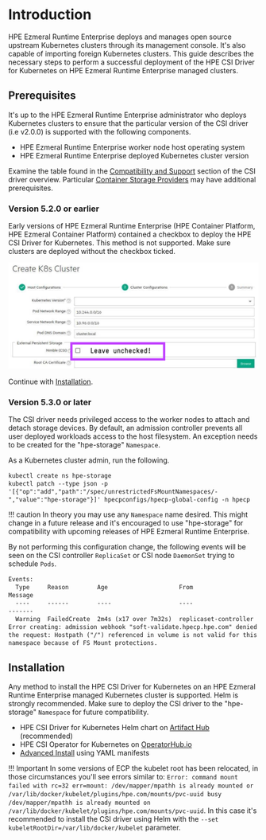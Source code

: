 # Introduction

HPE Ezmeral Runtime Enterprise deploys and manages open source upstream Kubernetes clusters through its management console. It's also capable of importing foreign Kubernetes clusters. This guide describes the necessary steps to perform a successful deployment of the HPE CSI Driver for Kubernetes on HPE Ezmeral Runtime Enterprise managed clusters.

## Prerequisites

It's up to the HPE Ezmeral Runtime Enterprise administrator who deploys Kubernetes clusters to ensure that the particular version of the CSI driver (i.e v2.0.0) is supported with the following components.

- HPE Ezmeral Runtime Enterprise worker node host operating system
- HPE Ezmeral Runtime Enterprise deployed Kubernetes cluster version

Examine the table found in the [Compatibility and Support](../csi_driver/index.md#compatibility_and_support) section of the CSI driver overview. Particular [Container Storage Providers](../container_storage_provider) may have additional prerequisites.

### Version 5.2.0 or earlier

Early versions of HPE Ezmeral Runtime Enterprise (HPE Container Platform, HPE Ezmeral Container Platform) contained a checkbox to deploy the HPE CSI Driver for Kubernetes. This method is not supported. Make sure clusters are deployed without the checkbox ticked.

![](img/hpecp-old.png)

Continue with [Installation](#installation).

### Version 5.3.0 or later

The CSI driver needs privileged access to the worker nodes to attach and detach storage devices. By default, an admission controller prevents all user deployed workloads access to the host filesystem. An exception needs to be created for the "hpe-storage" `Namespace`.

As a Kubernetes cluster admin, run the following.

```text
kubectl create ns hpe-storage
kubectl patch --type json -p '[{"op":"add","path":"/spec/unrestrictedFsMountNamespaces/-","value":"hpe-storage"}]' hpecpconfigs/hpecp-global-config -n hpecp
```

!!! caution
    In theory you may use any `Namespace` name desired. This might change in a future release and it's encouraged to use "hpe-storage" for compatibility with upcoming releases of HPE Ezmeral Runtime Enterprise.

By not performing this configuration change, the following events will be seen on the CSI controller `ReplicaSet` or CSI node `DaemonSet` trying to schedule `Pods`.

```text
Events:
  Type     Reason        Age                    From                   Message
  ----     ------        ----                   ----                   -------
  Warning  FailedCreate  2m4s (x17 over 7m32s)  replicaset-controller  Error creating: admission webhook "soft-validate.hpecp.hpe.com" denied the request: Hostpath ("/") referenced in volume is not valid for this namespace because of FS Mount protections.
```

## Installation

Any method to install the HPE CSI Driver for Kubernetes on an HPE Ezmeral Runtime Enterprise managed Kubernetes cluster is supported. Helm is strongly recommended. Make sure to deploy the CSI driver to the "hpe-storage" `Namespace` for future compatibility.

- HPE CSI Driver for Kubernetes Helm chart on [Artifact Hub](https://artifacthub.io/packages/helm/hpe-storage/hpe-csi-driver) (recommended)
- HPE CSI Operator for Kubernetes on [OperatorHub.io](https://operatorhub.io/operator/hpe-csi-operator)
- [Advanced Install](../csi_driver/deployment.md#advanced_install) using YAML manifests

!!! Important
    In some versions of ECP the kubelet root has been relocated, in those circumstances you'll see errors similar to: `Error: command mount failed with rc=32 err=mount: /dev/mapper/mpathh is already mounted or /var/lib/docker/kubelet/plugins/hpe.com/mounts/pvc-uuid busy /dev/mapper/mpathh is already mounted on /var/lib/docker/kubelet/plugins/hpe.com/mounts/pvc-uuid`. In this case it's recommended to install the CSI driver using Helm with the `--set kubeletRootDir=/var/lib/docker/kubelet` parameter.
